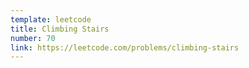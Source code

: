 ```yaml
---
template: leetcode
title: Climbing Stairs
number: 70
link: https://leetcode.com/problems/climbing-stairs
---
```

